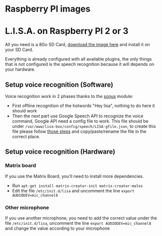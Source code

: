 # Raspberry PI images

# L.I.S.A. on Raspberry PI 2 or 3

All you need is a 8Go SD Card, [download the image here](https://drive.google.com/file/d/1KRmQNlsxgLTiexoRlW0kak4iQa2UQilq/view?usp=sharing) and install it on your SD Card.

Everything is already configured with all available plugins, the only things that is not configured is the speech recognition because it will depends on your hardware.

## Setup voice recognition (Software)
Voice recognition work in 2 phases thanks to the [sonus](https://github.com/evancohen/sonus) module:
- First offline recognition of the hotwords "Hey lisa", nothing to do here it should work
- Then the next part use Google Speech API to recognize the voice command, Google API need a config file to work. 
 This file should be under `/var/www/lisa-box/config/speech/LISA-gfile.json`, to create this file please follow 
 [those steps](https://cloud.google.com/speech/docs/getting-started) and copy/paste/rename the file in the correct place.

## Setup voice recognition (Hardware)
### Matrix board
If you use the Matrix Board, you'll need to install more dependencies.
 
- Run `apt-get install matrix-creator-init matrix-creator-malos` 
- Edit the file `/etc/init.d/lisa` and uncomment the line `export AUDIODEV=mic_channel8`

### Other microphone
If you use another microphone, you need to add the correct value under the file `/etc/init.d/lisa`, uncomment the line `export AUDIODEV=mic_channel8` and change the value according to your microphone
